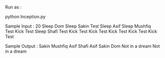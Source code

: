 Run as :

python Inception.py

Sample Input :
20
Sleep Dom
Sleep Sakin
Test
Sleep Asif
Sleep Mushfiq
Test
Kick
Test
Sleep Shafi
Test
Kick
Test
Kick
Test
Kick
Test
Kick
Test
Kick
Test

Sample Output :
Sakin
Mushfiq
Asif
Shafi
Asif
Sakin
Dom
Not in a dream
Not in a dream
